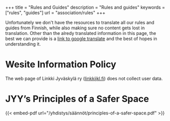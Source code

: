 +++
title = "Rules and Guides"
description = "Rules and guides"
keywords = ["rules", "guides"]
url = "association/rules"
+++

Unfortunately we don't have the resources to translate all our rules and guides
from Finnish, while also making sure no content gets lost in translation. Other
than the alredy translated information in this page, the best we can provide is
a [link to google translate](https://linkkijkl-fi.translate.goog/yhdistys/s%C3%A4%C3%A4nn%C3%B6t/?_x_tr_sl=fi&_x_tr_tl=en&_x_tr_hl=en&_x_tr_pto=wapp)
and the best of hopes in understanding it.


# Wesite Information Policy

The web page of Linkki Jyväskylä ry ([linkkijkl.fi]()) does not collect user data.


# JYY’s Principles of a Safer Space

{{< embed-pdf url="/yhdistys/säännöt/principles-of-a-safer-space.pdf" >}}
